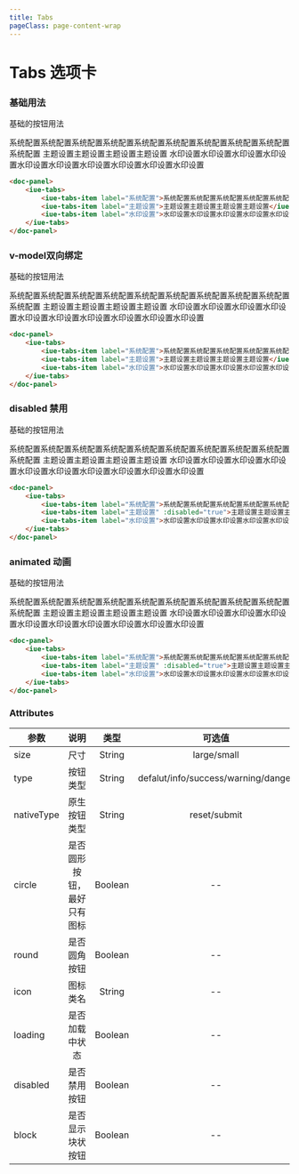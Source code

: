```yaml
---
title: Tabs
pageClass: page-content-wrap
---
```



# Tabs 选项卡

### 基础用法

基础的按钮用法

<div>
    <doc-panel>
        <iue-tabs>
            <iue-tabs-item label="系统配置">系统配置系统配置系统配置系统配置系统配置系统配置系统配置系统配置系统配置系统配置</iue-tabs-item>
            <iue-tabs-item label="主题设置">主题设置主题设置主题设置主题设置</iue-tabs-item>
            <iue-tabs-item label="水印设置">水印设置水印设置水印设置水印设置水印设置水印设置水印设置水印设置水印设置水印设置</iue-tabs-item>
        </iue-tabs>
    </doc-panel>
</div>

~~~ html
<doc-panel>
    <iue-tabs>
        <iue-tabs-item label="系统配置">系统配置系统配置系统配置系统配置系统配置系统配置系统配置系统配置系统配置系统配置</iue-tabs-item>
        <iue-tabs-item label="主题设置">主题设置主题设置主题设置主题设置</iue-tabs-item>
        <iue-tabs-item label="水印设置">水印设置水印设置水印设置水印设置水印设置水印设置水印设置水印设置水印设置水印设置</iue-tabs-item>
    </iue-tabs>
</doc-panel>
~~~

### v-model双向绑定

基础的按钮用法

<div>
    <doc-panel>
        <iue-tabs v-model="tabName">
            <iue-tabs-item label="系统配置" name="tab01">系统配置系统配置系统配置系统配置系统配置系统配置系统配置系统配置系统配置系统配置</iue-tabs-item>
            <iue-tabs-item label="主题设置" name="tab02">主题设置主题设置主题设置主题设置</iue-tabs-item>
            <iue-tabs-item label="水印设置" name="tab03">水印设置水印设置水印设置水印设置水印设置水印设置水印设置水印设置水印设置水印设置</iue-tabs-item>
        </iue-tabs>
    </doc-panel>
</div>

~~~ html
<doc-panel>
    <iue-tabs>
        <iue-tabs-item label="系统配置">系统配置系统配置系统配置系统配置系统配置系统配置系统配置系统配置系统配置系统配置</iue-tabs-item>
        <iue-tabs-item label="主题设置">主题设置主题设置主题设置主题设置</iue-tabs-item>
        <iue-tabs-item label="水印设置">水印设置水印设置水印设置水印设置水印设置水印设置水印设置水印设置水印设置水印设置</iue-tabs-item>
    </iue-tabs>
</doc-panel>
~~~

### disabled 禁用

基础的按钮用法

<div>
    <doc-panel>
        <iue-tabs>
            <iue-tabs-item label="系统配置">系统配置系统配置系统配置系统配置系统配置系统配置系统配置系统配置系统配置系统配置</iue-tabs-item>
            <iue-tabs-item label="主题设置" :disabled="true">主题设置主题设置主题设置主题设置</iue-tabs-item>
            <iue-tabs-item label="水印设置">水印设置水印设置水印设置水印设置水印设置水印设置水印设置水印设置水印设置水印设置</iue-tabs-item>
        </iue-tabs>
    </doc-panel>
</div>

~~~ html
<doc-panel>
    <iue-tabs>
        <iue-tabs-item label="系统配置">系统配置系统配置系统配置系统配置系统配置系统配置系统配置系统配置系统配置系统配置</iue-tabs-item>
        <iue-tabs-item label="主题设置" :disabled="true">主题设置主题设置主题设置主题设置</iue-tabs-item>
        <iue-tabs-item label="水印设置">水印设置水印设置水印设置水印设置水印设置水印设置水印设置水印设置水印设置水印设置</iue-tabs-item>
    </iue-tabs>
</doc-panel>
~~~

### animated 动画

基础的按钮用法

<div>
    <doc-panel>
        <iue-tabs :animated="true">
            <iue-tabs-item label="系统配置">系统配置系统配置系统配置系统配置系统配置系统配置系统配置系统配置系统配置系统配置</iue-tabs-item>
            <iue-tabs-item label="主题设置">主题设置主题设置主题设置主题设置</iue-tabs-item>
            <iue-tabs-item label="水印设置">水印设置水印设置水印设置水印设置水印设置水印设置水印设置水印设置水印设置水印设置</iue-tabs-item>
        </iue-tabs>
    </doc-panel>
</div>

~~~ html
<doc-panel>
    <iue-tabs>
        <iue-tabs-item label="系统配置">系统配置系统配置系统配置系统配置系统配置系统配置系统配置系统配置系统配置系统配置</iue-tabs-item>
        <iue-tabs-item label="主题设置" :disabled="true">主题设置主题设置主题设置主题设置</iue-tabs-item>
        <iue-tabs-item label="水印设置">水印设置水印设置水印设置水印设置水印设置水印设置水印设置水印设置水印设置水印设置</iue-tabs-item>
    </iue-tabs>
</doc-panel>
~~~

### Attributes

| 参数        | 说明                       | 类型       | 可选值       |默认值       |
| ----------- |:-----------------------:| :----------:| :------------:| :----------:|
| size        | 尺寸                    |    String   | large/small    |  --         |
| type        | 按钮类型                |    String   | defalut/info/success/warning/danger    |  default         |
| nativeType  | 原生按钮类型             |    String   | reset/submit    |  --         |
| circle      | 是否圆形按钮，最好只有图标 |    Boolean   | --    |  false        |
| round       | 是否圆角按钮             |    Boolean   | --    |  false        |
| icon        | 图标类名                 |    String   | --    |  --         |
| loading     | 是否加载中状态            |    Boolean   | --    |  --         |
| disabled    | 是否禁用按钮              |    Boolean   | --    |  --         |
| block       | 是否显示块状按钮          |    Boolean   | --    |  --         |

<script>
import Vue from 'vue'
import Iue from '../../../packages'
Vue.use(Iue)
export default {
    name:'BaseButton',
    data(){
        return{
            tabName:'tab01'
        }
    },
    watch:{
        tabName(val){
            console.log(val)
        }
    },
    methods:{
       
    }
}
</script>
<style lang="less">
    /* 示例间距 */
    .example-demo{
        margin:10px 0; 
        .iue-button{
            margin-bottom:5px;
        }
    }
</style>